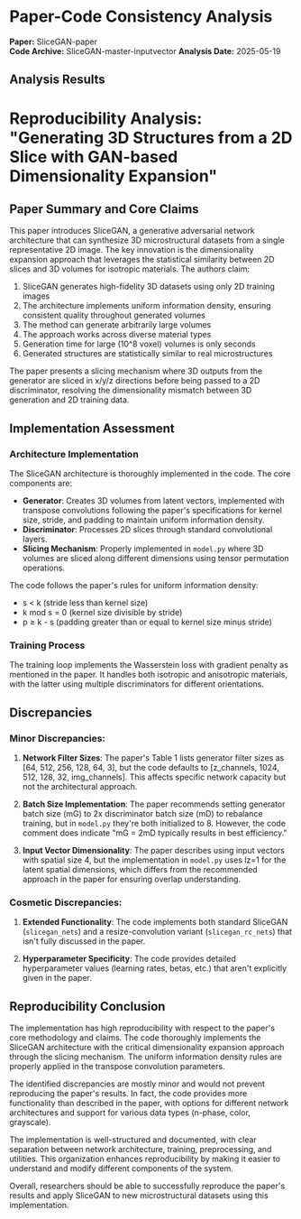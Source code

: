 # Paper-Code Consistency Analysis

**Paper:** SliceGAN-paper  
**Code Archive:** SliceGAN-master-inputvector
**Analysis Date:** 2025-05-19

## Analysis Results

# Reproducibility Analysis: "Generating 3D Structures from a 2D Slice with GAN-based Dimensionality Expansion"

## Paper Summary and Core Claims

This paper introduces SliceGAN, a generative adversarial network architecture that can synthesize 3D microstructural datasets from a single representative 2D image. The key innovation is the dimensionality expansion approach that leverages the statistical similarity between 2D slices and 3D volumes for isotropic materials. The authors claim:

1. SliceGAN generates high-fidelity 3D datasets using only 2D training images
2. The architecture implements uniform information density, ensuring consistent quality throughout generated volumes
3. The method can generate arbitrarily large volumes
4. The approach works across diverse material types
5. Generation time for large (10^8 voxel) volumes is only seconds
6. Generated structures are statistically similar to real microstructures

The paper presents a slicing mechanism where 3D outputs from the generator are sliced in x/y/z directions before being passed to a 2D discriminator, resolving the dimensionality mismatch between 3D generation and 2D training data.

## Implementation Assessment

### Architecture Implementation
The SliceGAN architecture is thoroughly implemented in the code. The core components are:

- **Generator**: Creates 3D volumes from latent vectors, implemented with transpose convolutions following the paper's specifications for kernel size, stride, and padding to maintain uniform information density.
- **Discriminator**: Processes 2D slices through standard convolutional layers.
- **Slicing Mechanism**: Properly implemented in `model.py` where 3D volumes are sliced along different dimensions using tensor permutation operations.

The code follows the paper's rules for uniform information density:
- s < k (stride less than kernel size)
- k mod s = 0 (kernel size divisible by stride)
- p ≥ k - s (padding greater than or equal to kernel size minus stride)

### Training Process
The training loop implements the Wasserstein loss with gradient penalty as mentioned in the paper. It handles both isotropic and anisotropic materials, with the latter using multiple discriminators for different orientations.

## Discrepancies

### Minor Discrepancies:
1. **Network Filter Sizes**: The paper's Table 1 lists generator filter sizes as [64, 512, 256, 128, 64, 3], but the code defaults to [z_channels, 1024, 512, 128, 32, img_channels]. This affects specific network capacity but not the architectural approach.

2. **Batch Size Implementation**: The paper recommends setting generator batch size (mG) to 2x discriminator batch size (mD) to rebalance training, but in `model.py` they're both initialized to 8. However, the code comment does indicate "mG = 2mD typically results in best efficiency."

3. **Input Vector Dimensionality**: The paper describes using input vectors with spatial size 4, but the implementation in `model.py` uses lz=1 for the latent spatial dimensions, which differs from the recommended approach in the paper for ensuring overlap understanding.

### Cosmetic Discrepancies:
1. **Extended Functionality**: The code implements both standard SliceGAN (`slicegan_nets`) and a resize-convolution variant (`slicegan_rc_nets`) that isn't fully discussed in the paper.

2. **Hyperparameter Specificity**: The code provides detailed hyperparameter values (learning rates, betas, etc.) that aren't explicitly given in the paper.

## Reproducibility Conclusion

The implementation has high reproducibility with respect to the paper's core methodology and claims. The code thoroughly implements the SliceGAN architecture with the critical dimensionality expansion approach through the slicing mechanism. The uniform information density rules are properly applied in the transpose convolution parameters.

The identified discrepancies are mostly minor and would not prevent reproducing the paper's results. In fact, the code provides more functionality than described in the paper, with options for different network architectures and support for various data types (n-phase, color, grayscale).

The implementation is well-structured and documented, with clear separation between network architecture, training, preprocessing, and utilities. This organization enhances reproducibility by making it easier to understand and modify different components of the system.

Overall, researchers should be able to successfully reproduce the paper's results and apply SliceGAN to new microstructural datasets using this implementation.